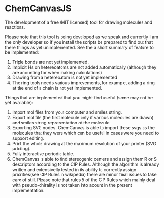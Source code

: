 ChemCanvasJS
============

The development of a free (MIT licensed) tool for drawing molecules and reactions.

Please note that this tool is being developed as we speak and currently I am the only developer so if you install the scripts be prepared to find out that there things as yet unimplemented. See the a short summary of feature to be implemented:

1. Triple bonds are not yet implemented.
2. Implicit Hs on hetereoatoms are not added automatically (although they are acounting for when making calculations)
3. Drawing from a hetereoatom is not yet implemented
4. The ring tools needs various improvements, for example, adding a ring at the end of a chain is not yet implemented.


Things that are implemented that you might find useful (some may not be yet available):
1. Import mol files from your computer and smiles string.
2. Export mol file (the first molecule only if various molecules are drawn) and smiles string representation of the molecule.
3. Exporting SVG nodes. ChemCanvas is able to import these svgs as the molecules that they were which can be useful in cases were you need to support editing.
4. Print the whole drawing at the maximum resolution of your printer (SVG printing).
5. Fully interactive periodic table.
6. ChemCanvas is able to find stereogenic centers and assign them R or S descriptors according to the CIP Rules. Although the algorithm is already written and extensivelly tested in its ability to correctly assign priorities(see CIP Rules in wikipedia) there are minor final issues to take care of still. Please note that rules 5 of the CIP Rules which mainly deal with pseudo-chirality is not taken into acount in the present implementation.  






